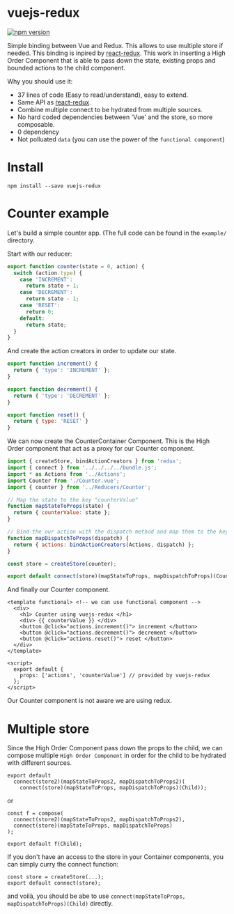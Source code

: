 # vuejs-redux
[![npm version](https://badge.fury.io/js/vuejs-redux.svg)](https://badge.fury.io/js/vuejs-redux)

Simple binding between Vue and Redux.
This allows to use multiple store if needed.
This binding is inpired by [react-redux](https://github.com/reactjs/react-redux).
This work in inserting a High Order Component that is able to pass down the state, existing props and bounded actions to the child component.

Why you should use it:

  - 37 lines of code (Easy to read/understand), easy to extend.
  - Same API as ̀[react-redux](https://github.com/reactjs/react-redux).
  - Combine multiple connect to be hydrated from multiple sources.
  - No hard coded dependencies between 'Vue' and the store, so more composable.
  - 0 dependency
  - Not polluated `data` (you can use the power of the `functional component`)
    
# Install
  
  ```
  npm install --save vuejs-redux
  ```

# Counter example

Let's build a simple counter app. (The full code can be found in the `example/` directory.

Start with our reducer:

```javascript
export function counter(state = 0, action) {
  switch (action.type) {
    case 'INCREMENT':
      return state + 1;
    case 'DECREMENT':
      return state - 1;
    case 'RESET':
      return 0;
    default:
      return state;
  }
}
```
 And create the action creators in order to update our state.

```javascript
export function increment() {
  return { 'type': 'INCREMENT' };
}

export function decrement() {
  return { 'type': 'DECREMENT' };
}

export function reset() {
  return { type: 'RESET' }
}
```

We can now create the CounterContainer Component. This is the High Order component that act as a proxy for our Counter component.

```javascript
import { createStore, bindActionCreators } from 'redux';
import { connect } from '../../../../bundle.js';
import * as Actions from '../Actions';
import Counter from './Counter.vue';
import { counter } from '../Reducers/Counter';

// Map the state to the key "counterValue"
function mapStateToProps(state) {
  return { counterValue: state };
}

// Bind the our action with the dispatch method and map them to the key "actions".
function mapDispatchToProps(dispatch) {
  return { actions: bindActionCreators(Actions, dispatch) };
}

const store = createStore(counter);

export default connect(store)(mapStateToProps, mapDispatchToProps)(Counter);
```

And finally our Counter component.

```vue
<template functional> <!-- we can use functional component -->
  <div>
    <h1> Counter using vuejs-redux </h1>
    <div> {{ counterValue }} </div>
    <button @click="actions.increment()"> increment </button>
    <button @click="actions.decrement()"> decrement </button>
    <button @click="actions.reset()"> reset </button>
  </div>
</template>

<script>
  export default {
    props: ['actions', 'counterValue'] // provided by vuejs-redux
  };
</script>
```

Our Counter component is not aware we are using redux.

# Multiple store


Since the High Order Component pass down the props to the child, we can compose multiple `High Order Component` in order for the child to be hydrated with different sources.

```
export default
  connect(store2)(mapStateToProps2, mapDispatchToProps2)(
    connect(store)(mapStateToProps, mapDispatchToProps)(Child));
```

or 

```
const f = compose(
  connect(store2)(mapStateToProps2, mapDispatchToProps2), 
  connect(store)(mapStateToProps, mapDispatchToProps)
);

export default f(Child);
```

If you don't have an access to the store in your Container components, you can simply curry the connect function:

```
const store = createStore(...); 
export default connect(store);
```
and voilà, you should be abe to use `connect(mapStateToProps, mapDispatchToProps)(Child)` directly.


